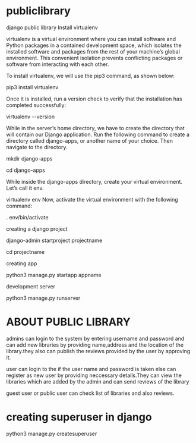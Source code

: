 # publiclibrary
django public library
Install virtualenv

virtualenv is a virtual environment where you can install software and Python packages in a contained development space, which isolates the installed software and packages from the rest of your machine’s global environment. This convenient isolation prevents conflicting packages or software from interacting with each other.

To install virtualenv, we will use the pip3 command, as shown below:

pip3 install virtualenv

Once it is installed, run a version check to verify that the installation has completed successfully:

virtualenv --version

While in the server’s home directory, we have to create the directory that will contain our Django application. Run the following command to create a directory called django-apps, or another name of your choice. Then navigate to the directory.

mkdir django-apps

cd django-apps 

While inside the django-apps directory, create your virtual environment. Let’s call it env.

virtualenv env
Now, activate the virtual environment with the following command:

. env/bin/activate

creating a django project

 django-admin startproject projectname

cd projectname

creating app

 python3 manage.py startapp appname

development server

 python3 manage.py runserver

# ABOUT PUBLIC LIBRARY

admins can login to the system by entering username and password and can add new libraries by providing name,address and the location of the library.they also can publish the reviews provided by the user by approving it.

user can login to the if the user name and password is taken else can register as new user by providing neccessary details.They can view the libraries which are added by the admin and can send reviews of the library

guest user or public user can check list of libraries and also reviews.

# creating superuser in django

python3 manage.py createsuperuser


